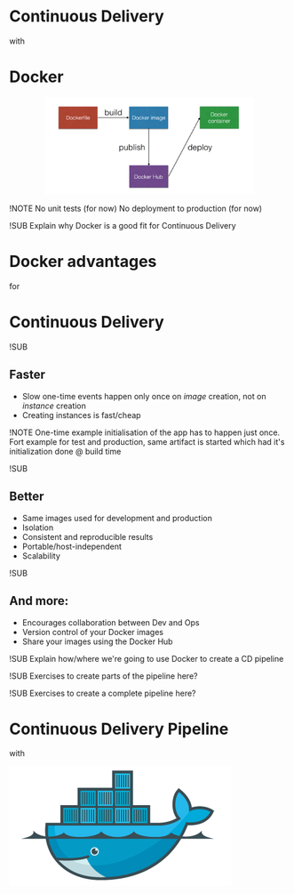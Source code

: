 # Continuous Delivery
with
# Docker

<center><div style="width: 75%; height: auto;"><img src="img/docker-basic-components.png"/></div></center>

!NOTE
No unit tests (for now)
No deployment to production (for now)

!SUB
Explain why Docker is a good fit for Continuous Delivery

# Docker advantages
for
# Continuous Delivery

!SUB
## Faster
- Slow one-time events happen only once on _image_ creation, not on _instance_ creation
- Creating instances is fast/cheap

!NOTE
One-time example initialisation of the app has to happen just once. Fort example for test and production, same artifact is started which had it's initialization done @ build time

!SUB
## Better
- Same images used for development and production
- Isolation
- Consistent and reproducible results
- Portable/host-independent
- Scalability

!SUB
## And more:
- Encourages collaboration between Dev and Ops
- Version control of your Docker images
- Share your images using the Docker Hub


!SUB
Explain how/where we're going to use Docker to create a CD pipeline

!SUB
Exercises to create parts of the pipeline here?

!SUB
Exercises to create a complete pipeline here?


# Continuous Delivery Pipeline
with

![Docker logo](img/docker-logo-no-text.png) <!-- .element: class="noborder" -->
